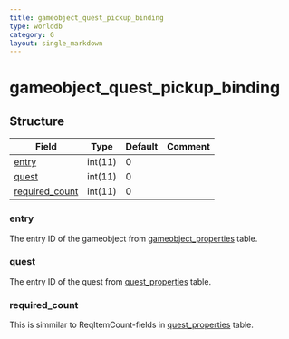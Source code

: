 ```yaml
---
title: gameobject_quest_pickup_binding
type: worlddb
category: G
layout: single_markdown
---
```


# gameobject_quest_pickup_binding

## Structure

Field                                                                                                       | Type    | Default | Comment
----------------------------------------------------------------------------------------------------------- | ------- | ------- | -------
[entry](#entry)                                                                                             | int(11) | 0       |        
[quest](#quest)                                                                                             | int(11) | 0       |        
[required_count](#required_count)                                                                           | int(11) | 0       |        

### entry

The entry ID of the gameobject from [gameobject_properties](/Wiki/database/world/gameobject_properties/ "Gameobject properties") table.

### quest

The entry ID of the quest from [quest_properties](/Wiki/database/world/quest_properties/ "Quest properties") table.

### required_count

This is simmilar to ReqItemCount-fields in [quest_properties](/Wiki/database/world/quest_properties/ "Quest properties") table.